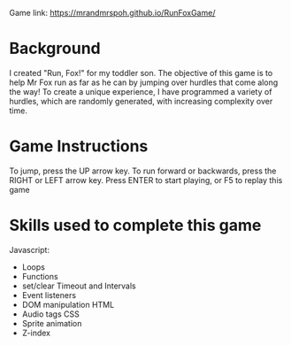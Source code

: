 Game link: https://mrandmrspoh.github.io/RunFoxGame/


# Background


I created "Run, Fox!" for my toddler son. The objective of this game is to help Mr Fox run as far as he can by jumping over hurdles that come along the way!
To create a unique experience, I have programmed a variety of hurdles, which are randomly generated, with increasing complexity over time.


# Game Instructions

To jump, press the UP arrow key. To run forward or backwards, press the RIGHT or LEFT arrow key.
Press ENTER to start playing, or F5 to replay this game


# Skills used to complete this game
Javascript: 
- Loops 
- Functions
- set/clear Timeout and Intervals
- Event listeners
- DOM manipulation
HTML
- Audio tags
CSS
- Sprite animation 
- Z-index
